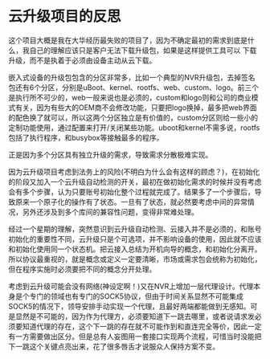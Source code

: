 # 云升级项目的反思

这个项目大概是我在大华经历最失败的项目了，因为不确定最初的需求到底是什么，我自己的理解应该只是客户无法下载升级包，如果是这样提供工具可以
下载升级，而不是执着于必须由设备主动从云下载。

嵌入式设备的升级包包含的分区非常多，比如一个典型的NVR升级包，去掉签名包还有6个分区，分别是uBoot、kernel、rootfs、web、custom、logo。前三个是执行所不可少的，web一般来说也是必须的，custom和logo则和公司的商业模式有关，因为有些大的OEM商不会修改功能，只要把logo换掉，最多把web界面的配色换了就可以，所以这两个分区独立是有价值的，custom分区则给一些小的定制功能使用，通过配置来打开/关闭某些功能。uboot和kernel不需多说，rootfs包括了执行程序，和busybox等接触最多的程序。

正是因为多个分区具有独立升级的需求，导致需求分散极难实现。

因为云升级项目考虑到法务上的风险(不明白为什么会有这样的顾虑？)，在初始化的阶段又加入一个云升级自动检测的开关，最初在做初始化需求的时候并没有考虑会有多个步骤，认为只要账号初始化整个过程就完成了。结果多了一个步骤后，导致原来一个原子化的操作有了状态。一旦有了状态，就必然要考虑中间的异常情况，另外还涉及到多个库间的兼容性问题，变得非常难处理。

经过一个星期的理解，突然意识到云升级自动检测、云接入并不是必须的，和账号初始化的重要性不同，云升级只是个可选项，并不影响设备的使用，因此就不应该和初始化使用同一个状态机。把云接入总结为开机向导的概念，和初始化分离开。所以协议最重视的，就是概念或定义一定要清晰，市场或需求包会统称为初始化，但在程序实施时必须要把不同的概念分开处理。

考虑到云升级可能会没有网络(神设定啊！)又在NVR上增加一层代理设计。代理本身是个专门的领域也有专门的SOCK5协议，但由于时间关系显然不可能集成SOCK5的情况下，领导安排手动实现一个代理，且最好两端都能做到无感知。可是显然是不可能的，因为作为代理方，必须要知道下一跳去哪里，或者说请求发必须要知道代理的存在，这个下一跳的存在就不可能作到和直连完全等价，因此一定有一方需要做出区分。但是总有人妄图用一套接口实现两个流程，可惜当时没能把下一跳这个关键点亮出来，花了很多唇舌才说服众人保持方案不变。